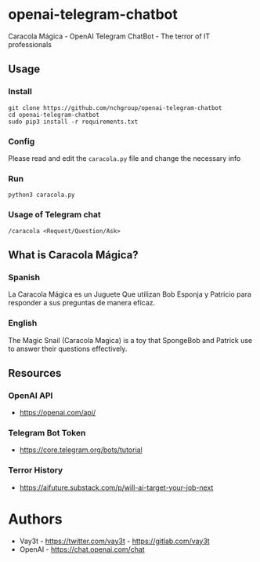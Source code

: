 # openai-telegram-chatbot

Caracola Mágica - OpenAI Telegram ChatBot - The terror of IT professionals

## Usage

### Install

```
git clone https://github.com/nchgroup/openai-telegram-chatbot
cd openai-telegram-chatbot
sudo pip3 install -r requirements.txt
```

### Config

Please read and edit the `caracola.py` file and change the necessary info

### Run

```
python3 caracola.py
```

### Usage of Telegram chat

```
/caracola <Request/Question/Ask>
```

## What is Caracola Mágica?

### Spanish
La Caracola Mágica es un Juguete Que utilizan Bob Esponja y Patricio para responder a sus preguntas de manera eficaz.

### English
The Magic Snail (Caracola Magica) is a toy that SpongeBob and Patrick use to answer their questions effectively.

## Resources

### OpenAI API
* https://openai.com/api/

### Telegram Bot Token
* https://core.telegram.org/bots/tutorial

### Terror History
* https://aifuture.substack.com/p/will-ai-target-your-job-next

# Authors
* Vay3t - https://twitter.com/vay3t - https://gitlab.com/vay3t
* OpenAI - https://chat.openai.com/chat
